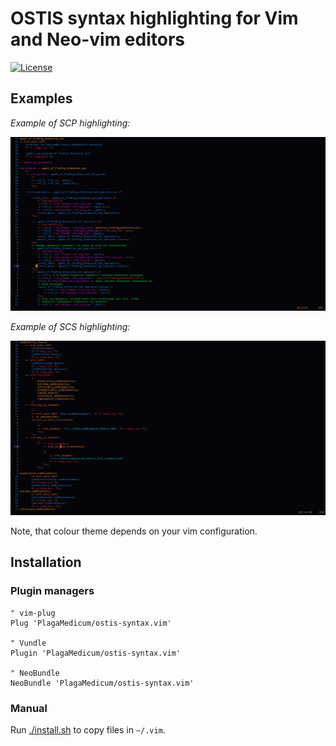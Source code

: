 # OSTIS syntax highlighting for Vim and Neo-vim editors

[![License](https://img.shields.io/github/license/PlagaMedicum/ostis-syntax.vim.svg)](https://github.com/PlagaMedicum/ostis-syntax.vim/blob/master/LICENSE)

## Examples

*Example of SCP highlighting:*

![scp](img/scp.png "SCP")

*Example of SCS highlighting:*

![scs](img/scs.png "SCS")

Note, that colour theme depends on your vim configuration.

## Installation

### Plugin managers

```viml
" vim-plug
Plug 'PlagaMedicum/ostis-syntax.vim'

" Vundle
Plugin 'PlagaMedicum/ostis-syntax.vim'

" NeoBundle
NeoBundle 'PlagaMedicum/ostis-syntax.vim'
```

### Manual

Run [./install.sh](install.sh) to copy files in `~/.vim`.

